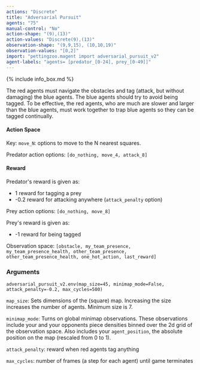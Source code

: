 ```yaml
---
actions: "Discrete"
title: "Adversarial Pursuit"
agents: "75"
manual-control: "No"
action-shape: "(9),(13)"
action-values: "Discrete(9),(13)"
observation-shape: "(9,9,15), (10,10,19)"
observation-values: "[0,2]"
import: "pettingzoo.magent import adversarial_pursuit_v2"
agent-labels: "agents= [predator_[0-24], prey_[0-49]]"
---
```


{% include info_box.md %}

The red agents must navigate the obstacles and tag (attack, but without damaging) the blue agents. The blue agents should try to avoid being tagged. To be effective, the red agents, who are much are slower and larger than the blue agents, must work together to trap blue agents so they can be tagged continually.

#### Action Space

Key: `move_N`: options to move to the N nearest squares.

Predator action options: `[do_nothing, move_4, attack_8]`

#### Reward

Predator's reward is given as:

* 1 reward for tagging a prey
* -0.2 reward for attacking anywhere (`attack_penalty` option)

Prey action options: `[do_nothing, move_8]`

Prey's reward is given as:

* -1 reward for being tagged

Observation space: `[obstacle, my_team_presence, my_team_presence_health, other_team_presence, other_team_presence_health, one_hot_action, last_reward]`

### Arguments

```
adversarial_pursuit_v2.env(map_size=45, minimap_mode=False, attack_penalty=-0.2, max_cycles=500)
```

`map_size`: Sets dimensions of the (square) map. Increasing the size increases the number of agents. Minimum size is 7.

`minimap_mode`: Turns on global minimap observations. These observations include your and your opponents piece densities binned over the 2d grid of the observation space. Also includes your `agent_position`, the absolute position on the map (rescaled from 0 to 1).

`attack_penalty`:  reward when red agents tag anything

`max_cycles`:  number of frames (a step for each agent) until game terminates
